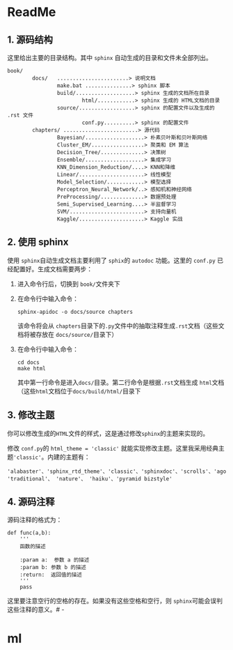 # ReadMe

## 1. 源码结构

这里给出主要的目录结构。其中 `sphinx` 自动生成的目录和文件未全部列出。

```
book/
		docs/ 	.......................> 说明文档
				make.bat ...............> sphinx 脚本
				build/...................> sphinx 生成的文档所在目录
						html/............> sphinx 生成的 HTML文档的目录
				source/..................> sphinx 的配置文件以及生成的 .rst 文件
						conf.py..........> sphinx 的配置文件
		chapters/ ........................> 源代码
				Bayesian/...................> 朴素贝叶斯和贝叶斯网络	
				Cluster_EM/.................> 聚类和 EM 算法
				Decision_Tree/..............> 决策树
			 	Ensemble/...................> 集成学习
				KNN_Dimension_Reduction/....> KNN和降维
				Linear/.....................> 线性模型
				Model_Selection/............> 模型选择
				Perceptron_Neural_Network/..> 感知机和神经网络
				PreProcessing/..............> 数据预处理
				Semi_Supervised_Learning....> 半监督学习
				SVM/........................> 支持向量机
				Kaggle/.....................> Kaggle 实战
```

## 2. 使用 sphinx 


使用 `sphinx`自动生成文档主要利用了 `sphix`的 `autodoc` 功能。这里的 `conf.py` 已经配置好。生成文档需要两步：

1. 进入命令行后，切换到 `book/`文件夹下
2. 在命令行中输入命令：

	```
	sphinx-apidoc -o docs/source chapters
	```
	该命令将会从 `chapters`目录下的`.py`文件中的抽取注释生成`.rst`文档（这些文档将被存放在 `docs/source/`目录下）

3. 在命令行中输入命令：

	```
	cd docs
	make html
	```
	其中第一行命令是进入`docs/`目录。第二行命令是根据`.rst`文档生成 `html`文档（这些`html`文档位于`docs/build/html/`目录下

## 3. 修改主题

你可以修改生成的`HTML`文件的样式，这是通过修改`sphinx`的主题来实现的。

修改 `conf.py`的 `html_theme = 'classic'` 就能实现修改主题。这里我采用经典主题`'classic'`。内建的主题有：

```
'alabaster'、'sphinx_rtd_theme'、'classic'、'sphinxdoc'、'scrolls'、'agogo'、
'traditional'、 'nature'、 'haiku'、'pyramid bizstyle'

```

## 4. 源码注释

源码注释的格式为：

```
def func(a,b):
    '''
	函数的描述
    
    :param a:  参数 a 的描述
    :param b: 参数 b 的描述 
    :return:  返回值的描述
    '''
    pass
```

这里要注意空行的空格的存在。如果没有这些空格和空行，则 `sphinx`可能会误判这些注释的意义。# -
# ml
